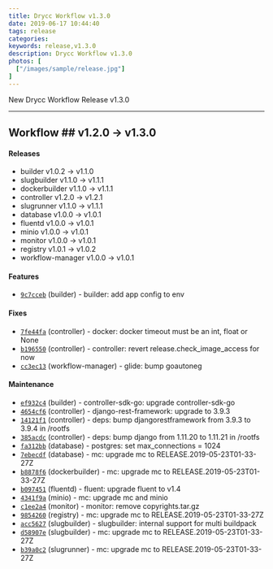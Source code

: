 ```yaml
---
title: Drycc Workflow v1.3.0
date: 2019-06-17 10:44:40
tags: release
categories: 
keywords: release,v1.3.0
description: Drycc Workflow v1.3.0
photos: [
  ["/images/sample/release.jpg"]
] 
---
```


New Drycc Workflow Release v1.3.0
<!--more-->

---

## Workflow ## v1.2.0 -> v1.3.0

#### Releases

- builder v1.0.2 -> v1.1.0
- slugbuilder v1.1.0 -> v1.1.1
- dockerbuilder v1.1.0 -> v1.1.1
- controller v1.2.0 -> v1.2.1
- slugrunner v1.1.0 -> v1.1.1
- database v1.0.0 -> v1.0.1
- fluentd v1.0.0 -> v1.0.1
- minio v1.0.0 -> v1.0.1
- monitor v1.0.0 -> v1.0.1
- registry v1.0.1 -> v1.0.2
- workflow-manager v1.0.0 -> v1.0.1


#### Features

- [`9c7cceb`](https://api.github.com/repos/drycc/builder/git/trees/9c7cceb2b775850cbe30c6df7b03bdcf7a35d0d2) (builder) - builder: add app config to env

#### Fixes

- [`7fe44fa`](https://api.github.com/repos/drycc/controller/git/trees/7fe44faf2663b20e39b27221a8426cf332f2085b) (controller) - docker: docker timeout must be an int, float or None
- [`b196550`](https://api.github.com/repos/drycc/controller/git/trees/b196550f9ac51f22f422e29d6b1a7aa3708421c3) (controller) - controller: revert release.check_image_access for now
- [`cc3ec13`](https://api.github.com/repos/drycc/workflow-manager/git/trees/cc3ec13a5d5173160f1f6b42726df81119cd69ae) (workflow-manager) - glide: bump goautoneg

#### Maintenance

- [`ef932c4`](https://api.github.com/repos/drycc/builder/git/trees/ef932c4eb4ea0d592b57f0a4aebdbd6ad039c998) (builder) - controller-sdk-go: upgrade controller-sdk-go
- [`4654cf6`](https://api.github.com/repos/drycc/controller/git/trees/4654cf64a919aa64b10253b080e0b6aae86edcb5) (controller) - django-rest-framework: upgrade to 3.9.3
- [`14121f1`](https://api.github.com/repos/drycc/controller/git/trees/14121f1dae135b137f8ded451cfd1d8f8ca62543) (controller) - deps: bump djangorestframework from 3.9.3 to 3.9.4 in /rootfs
- [`385acdc`](https://api.github.com/repos/drycc/controller/git/trees/385acdc7e0359eedb83e10e71877a9ff591bff15) (controller) - deps: bump django from 1.11.20 to 1.11.21 in /rootfs
- [`fa312bb`](https://api.github.com/repos/drycc/postgres/git/trees/fa312bb7f57f5f8638484bc4d9825aa962031a25) (database) - postgres: set max_connections = 1024
- [`7ebecdf`](https://api.github.com/repos/drycc/postgres/git/trees/7ebecdfdca2de4936b67bc542053305f098db6d6) (database) - mc: upgrade mc to RELEASE.2019-05-23T01-33-27Z
- [`b8878f6`](https://api.github.com/repos/drycc/dockerbuilder/git/trees/b8878f6d4c32540bc864581a457aa6c996e7e50c) (dockerbuilder) - mc: upgrade mc to RELEASE.2019-05-23T01-33-27Z
- [`b097451`](https://api.github.com/repos/drycc/fluentd/git/trees/b097451f312c0386c466be3b638242535849def0) (fluentd) - fluent: upgrade fluent to v1.4
- [`4341f9a`](https://api.github.com/repos/drycc/minio/git/trees/4341f9ae71b5dc55c14984d9cacc8e48a3e6e089) (minio) - mc: upgrade mc and minio
- [`c1ee2a4`](https://api.github.com/repos/drycc/monitor/git/trees/c1ee2a46808c6054ab1393cdd31bf861e01ebdfc) (monitor) - monitor: remove copyrights.tar.gz
- [`9854260`](https://api.github.com/repos/drycc/registry/git/trees/9854260ef4738be5d25e4a028ebd3125988fec34) (registry) - mc: upgrade mc to RELEASE.2019-05-23T01-33-27Z
- [`acc5627`](https://api.github.com/repos/drycc/slugbuilder/git/trees/acc5627dd8f96d3f62e02cd8813cbd829321bd18) (slugbuilder) - slugbuilder: internal support for multi buildpack
- [`d58907e`](https://api.github.com/repos/drycc/slugbuilder/git/trees/d58907eb664185c25950953dae4fe4774a2f6310) (slugbuilder) - mc: upgrade mc to RELEASE.2019-05-23T01-33-27Z
- [`b39a0c2`](https://api.github.com/repos/drycc/slugrunner/git/trees/b39a0c29fef7d76ae681ec7ba2f01e3605a33657) (slugrunner) - mc: upgrade mc to RELEASE.2019-05-23T01-33-27Z